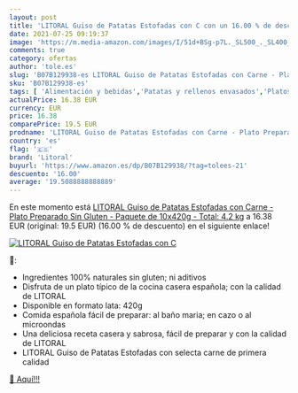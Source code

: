```yaml
---
layout: post
title: 'LITORAL Guiso de Patatas Estofadas con C con un 16.00 % de descuento'
date: 2021-07-25 09:19:37
image: 'https://m.media-amazon.com/images/I/51d+BSg-p7L._SL500_._SL400_.jpg'
comments: true
category: ofertas
author: 'tole.es'
slug: 'B07B129938-es LITORAL Guiso de Patatas Estofadas con Carne - Plato...'
sku: 'B07B129938-es'
tags: [ 'Alimentación y bebidas','Patatas y rellenos envasados','Platos preparados envasados','gluten','litoral','plato','preparado','sin', ]
actualPrice: 16.38 EUR
currency: EUR
price: 16.38
comparePrice: 19.5 EUR
prodname: 'LITORAL Guiso de Patatas Estofadas con Carne - Plato Preparado Sin Gluten - Paquete de 10x420g - Total: 4.2 kg'
country: 'es'
flag: '🇪🇸'
brand: 'Litoral'
buyurl: 'https://www.amazon.es/dp/B07B129938/?tag=tolees-21'
descuento: '16.00'
average: '19.5088888888889'
---
```


En este momento está [LITORAL Guiso de Patatas Estofadas con Carne - Plato Preparado Sin Gluten - Paquete de 10x420g - Total: 4.2 kg](https://www.amazon.es/dp/B07B129938/?tag=tolees-21) a 16.38 EUR (original: 19.5 EUR) (16.00 %  de descuento) en el siguiente enlace!

[![LITORAL Guiso de Patatas Estofadas con C](https://m.media-amazon.com/images/I/51d+BSg-p7L._SL500_._SL400_.jpg)](https://www.amazon.es/dp/B07B129938/?tag=tolees-21)

🔎:

- Ingredientes 100% naturales sin gluten; ni aditivos
- Disfruta de un plato típico de la cocina casera española; con la calidad de LITORAL
- Disponible en formato lata: 420g
- Comida española fácil de preparar: al baño maria; en cazo o al microondas
- Una deliciosa receta casera y sabrosa, fácil de preparar y con la calidad de LITORAL
- LITORAL Guiso de Patatas Estofadas con selecta carne de primera calidad

[🛒 Aquí!!!](https://www.amazon.es/dp/B07B129938/?tag=tolees-21)
